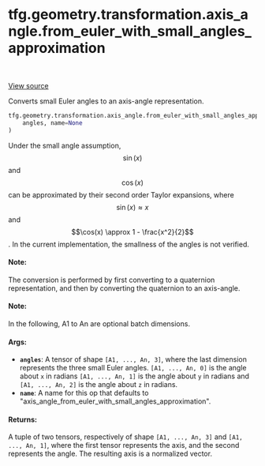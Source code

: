 <div itemscope itemtype="http://developers.google.com/ReferenceObject">
<meta itemprop="name" content="tfg.geometry.transformation.axis_angle.from_euler_with_small_angles_approximation" />
<meta itemprop="path" content="Stable" />
</div>

# tfg.geometry.transformation.axis_angle.from_euler_with_small_angles_approximation

<!-- Insert buttons and diff -->

<table class="tfo-notebook-buttons tfo-api" align="left">
</table>

<a target="_blank" href="https://github.com/tensorflow/graphics/blob/master/tensorflow_graphics/geometry/transformation/axis_angle.py">View source</a>



Converts small Euler angles to an axis-angle representation.

```python
tfg.geometry.transformation.axis_angle.from_euler_with_small_angles_approximation(
    angles, name=None
)
```



<!-- Placeholder for "Used in" -->

Under the small angle assumption, $$\sin(x)$$ and $$\cos(x)$$ can be
approximated by their second order Taylor expansions, where
$$\sin(x) \approx x$$ and $$\cos(x) \approx 1 - \frac{x^2}{2}$$.
In the current implementation, the smallness of the angles is not verified.

#### Note:

The conversion is performed by first converting to a quaternion
representation, and then by converting the quaternion to an axis-angle.



#### Note:

In the following, A1 to An are optional batch dimensions.



#### Args:


* <b>`angles`</b>: A tensor of shape `[A1, ..., An, 3]`, where the last dimension
  represents the three small Euler angles. `[A1, ..., An, 0]` is the angle
  about `x` in radians `[A1, ..., An, 1]` is the angle about `y` in radians
  and `[A1, ..., An, 2]` is the angle about `z` in radians.
* <b>`name`</b>: A name for this op that defaults to
  "axis_angle_from_euler_with_small_angles_approximation".


#### Returns:

A tuple of two tensors, respectively of shape `[A1, ..., An, 3]` and
`[A1, ..., An, 1]`, where the first tensor represents the axis, and the
second represents the angle. The resulting axis is a normalized vector.
